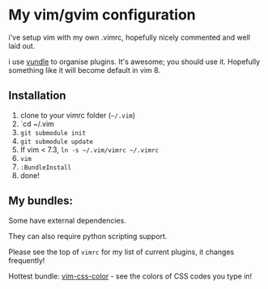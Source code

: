 My vim/gvim configuration
=========================

i've setup vim with my own .vimrc, hopefully nicely commented and well laid out.

i use [vundle](https://github.com/gmarik/vundle) to organise plugins.
It's awesome; you should use it.
Hopefully something like it will become default in vim 8.

Installation
------------

1. clone to your vimrc folder (`~/.vim`)
2. `cd ~/.vim
3. `git submodule init`
4. `git submodule update`
5. If vim < 7.3, `ln -s ~/.vim/vimrc ~/.vimrc`
7. `vim`
8. `:BundleInstall`
9. done!

My bundles:
-----------

Some have external dependencies.

They can also require python scripting support.

Please see the top of `vimrc` for my list of current plugins,
it changes frequently!

Hottest bundle: [vim-css-color](https://github.com/ap/vim-css-color) - see the
colors of CSS codes you type in!
